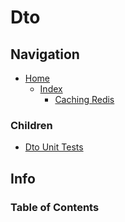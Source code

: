 # Dto

## Navigation

* [Home](/README.md)
  * [Index](/docs/Index.md)
    * [Caching Redis](/src/CachingRedis/README.md)

### Children

* [Dto Unit Tests](/src/CachingRedisUnitTests/Dto/README.md)

## Info

### Table of Contents
